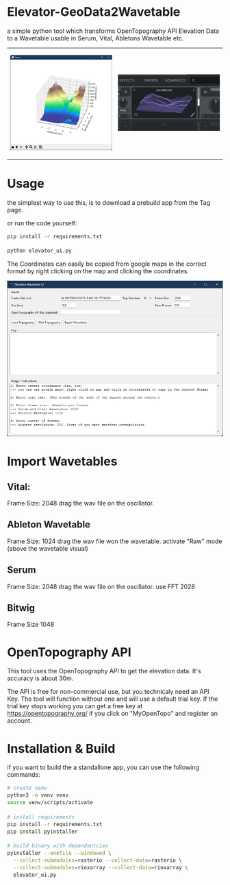 # Elevator-GeoData2Wavetable
a simple python tool which transforms OpenTopography API Elevation Data to a Wavetable usable in Serum, Vital, Abletons Wavetable etc.


<table>
<tr>
<td width="50%">

![Elevation Plot](pictures/Plot.png)

</td>
<td width="50%">

![Vital Wavetable](pictures/vital.png)

</td>
</tr>
</table>


# Usage  

the simplest way to use this, is to download a prebuild app from the Tag page.

or run the code yourself:

```bash
pip install -r requirements.txt

python elevator_ui.py
```

The Coordinates can easily be copied from google maps in the correct format by right clicking on the map and clicking the coordinates.

![Elevator UI](pictures/UI.png)

# Import Wavetables

## Vital:
Frame Size: 2048 
drag the wav file on the oscillator.
## Ableton Wavetable
Frame Size: 1024
drag the wav file won the wavetable.
activate "Raw" mode (above the wavetable visual)
## Serum
Frame Size: 2048
drag the wav file on the oscillator.
use FFT 2028
## Bitwig
Frame Size 1048

# OpenTopography API

This tool uses the OpenTopography API to get the elevation data. It's accuracy is about 30m.

The API is free for non-commercial use, but you technicaly need an API Key. The tool will function without one and will use a default trial key. If the trial key stops working you can get a free key at https://opentopography.org/ if you click on "MyOpenTopo" and register an account.

# Installation & Build

if you want to build the a standallone app, you can use the following commands:

```bash
# create venv
python3 -m venv venv
source venv/scripts/activate

# install requirements
pip install -r requirements.txt
pip install pyinstaller

# build binary with dependantcies
pyinstaller --onefile --windowed \
  --collect-submodules=rasterio --collect-data=rasterio \
  --collect-submodules=rioxarray --collect-data=rioxarray \
  elevator_ui.py

